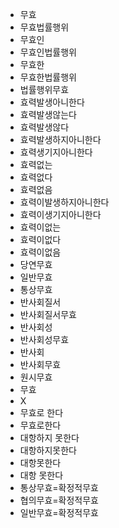 - 무효
- 무효법률행위
- 무효인
- 무효인법률행위
- 무효한
- 무효한법률행위
- 법률행위무효
- 효력발생아니한다
- 효력발생않는다
- 효력발생않다
- 효력발생하지아니한다
- 효력생기지아니한다
- 효력없는
- 효력없다
- 효력없음
- 효력이발생하지아니한다
- 효력이생기지아니한다
- 효력이없는
- 효력이없다
- 효력이없음
- 당연무효
- 일반무효
- 통상무효
- 반사회질서
- 반사회질서무효
- 반사회성
- 반사회성무효
- 반사회
- 반사회무효
- 원시무효
- 무효
- X
- 무효로 한다
- 무효로한다
- 대항하지 못한다
- 대항하지못한다
- 대항못한다
- 대항 못한다
- 통상무효=확정적무효
- 협의무효=확정적무효
- 일반무효=확정적무효
